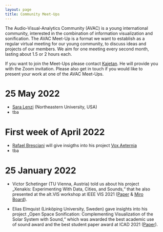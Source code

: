 ```yaml
---
layout: page
title: Community Meet-Ups
---
```


The Audio-Visual-Analytics Community (AVAC) is a young international community, interested in the combination of information visualization and sonification. The AVAC Meet-Up is a format we want to establish as a regular virtual meeting for our young community, to discuss ideas and projects of our members. We aim for one meeting every second month, lasting about 1.5 or 2 hours each.

If you want to join the Meet-Ups please contact [Kajetan](mailto:kajetan.enge@fhstp.ac.at). He will provide you with the Zoom invitation. Please also get in touch if you would like to present your work at one of the AVAC Meet-Ups.

# 25 May 2022

- [Sara Lenzi](https://www.saralenzi.com/) (Northeastern University, USA)
- tba

# First week of April 2022

- [Rafael Bresciani](https://rafaelbresciani.com/statement) will give insigths into his project [Vox Aeternia](https://rafaelbresciani.com/voxaeterna)
- tba

# 25 January 2022

- Victor Schetinger (TU Vienna, Austria) told us about his project „Xenakis: Experimenting With Data, Cities, and Sounds,“ that he also presented at the alt.VIS workshop at IEEE VIS 2021 ([Paper](https://arxiv.org/pdf/2109.14992.pdf) & [Miro Board](https://miro.com/app/board/o9J_l47ltks=/?moveToWidget=3074457361915360658&cot=14)).

- Elias Elmquist (Linköping University, Sweden) gave insights into his project „Open Space Sonification: Complementing Visualization of the Solar System with Sound,“ which was awarded the best academic use of sound award and the best student paper award at ICAD 2021 ([Paper](https://icad2021.icad.org/wp-content/uploads/2021/06/ICAD_2021_18.pdf)).
